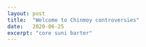 ```yaml
---
layout: post
title:  "Welcome to Chinmoy controversies"
date:   2020-06-25
excerpt: "core suni barter"
---
```

